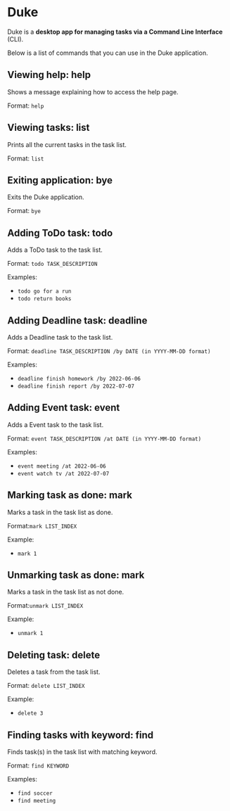 # Duke
Duke is a **desktop app for managing tasks via a Command Line Interface** (CLI). 

Below is a list of commands that you can use in the Duke application.

## Viewing help: help
Shows a message explaining how to access the help page.

Format: `help`

## Viewing tasks: list
Prints all the current tasks in the task list.

Format: `list`

## Exiting application: bye
Exits the Duke application.

Format: `bye`

## Adding ToDo task: todo
Adds a ToDo task to the task list.

Format: `todo TASK_DESCRIPTION`

Examples:

- `todo go for a run`
- `todo return books`

## Adding Deadline task: deadline
Adds a Deadline task to the task list.

Format: `deadline TASK_DESCRIPTION /by DATE (in YYYY-MM-DD format)`

Examples:

- `deadline finish homework /by 2022-06-06`
- `deadline finish report /by 2022-07-07`

## Adding Event task: event
Adds a Event task to the task list.

Format: `event TASK_DESCRIPTION /at DATE (in YYYY-MM-DD format)`

Examples:

- `event meeting /at 2022-06-06`
- `event watch tv /at 2022-07-07`

## Marking task as done: mark
Marks a task in the task list as done.

Format:`mark LIST_INDEX`

Example:
- `mark 1`

## Unmarking task as done: mark
Marks a task in the task list as not done.

Format:`unmark LIST_INDEX`

Example:
- `unmark 1`

## Deleting task: delete
Deletes a task from the task list.

Format: `delete LIST_INDEX`

Example:
- `delete 3`

## Finding tasks with keyword: find
Finds task(s) in the task list with matching keyword.

Format: `find KEYWORD`

Examples:

- `find soccer`
- `find meeting`
